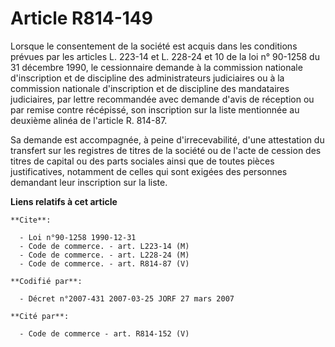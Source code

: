 # Article R814-149

Lorsque le consentement de la société est acquis dans les conditions prévues par les articles L. 223-14 et L. 228-24 et 10 de
la loi n° 90-1258 du 31 décembre 1990, le cessionnaire demande à la commission nationale d'inscription et de discipline des
administrateurs judiciaires ou à la commission nationale d'inscription et de discipline des mandataires judiciaires, par
lettre recommandée avec demande d'avis de réception ou par remise contre récépissé, son inscription sur la liste mentionnée
au deuxième alinéa de l'article R. 814-87.

Sa demande est accompagnée, à peine d'irrecevabilité, d'une attestation du transfert sur les registres de titres de la
société ou de l'acte de cession des titres de capital ou des parts sociales ainsi que de toutes pièces justificatives,
notamment de celles qui sont exigées des personnes demandant leur inscription sur la liste.

**Liens relatifs à cet article**

	**Cite**:

	  - Loi n°90-1258 1990-12-31
	  - Code de commerce. - art. L223-14 (M)
	  - Code de commerce. - art. L228-24 (M)
	  - Code de commerce. - art. R814-87 (V)

	**Codifié par**:

	  - Décret n°2007-431 2007-03-25 JORF 27 mars 2007

	**Cité par**:

	  - Code de commerce - art. R814-152 (V)
